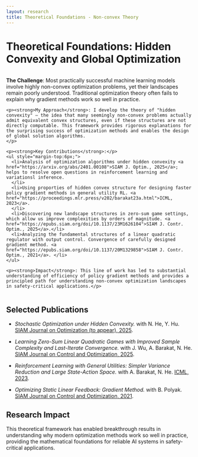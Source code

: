```yaml
---
layout: research
title: Theoretical Foundations - Non-convex Theory
---
```


<!-- Drop this <style> block once on the page -->
<style>
  .row {
    display: grid;
    grid-template-columns: 1fr 1fr;
    column-gap: 12px;
    row-gap: 12px;
    align-items: start;
  }
  .subfig {
    width: 100%;
    aspect-ratio: 1 / 1;
    max-width: 400px;   /* <— choose your target size */
    margin: 0 auto;
    display: flex;
    flex-direction: column;
    align-items: center;
  }
  .subfig .frame {
    width: 100%;
    height: 100%;
    border: 1px solid #ddd;
    border-radius: 6px;
    display: flex;
    align-items: center;
    justify-content: center;
    background: #fafafa;
    overflow: hidden;
  }
  .subfig img {
    width: 100%;
    height: 100%;
    object-fit: contain;
  }
  .subfig figcaption {
    margin-top: 8px;
    font-size: 14px;
    line-height: 1.5;
    text-align: center;
  }
</style>

# Theoretical Foundations: Hidden Convexity and Global Optimization

<div style="display:flex; gap:24px; align-items:flex-start; flex-wrap:wrap; margin:12px 0;">
  <!-- Figures column -->
  <!--
  <div style="flex:1 1 50%; min-width:300px;">
    <div class="row">
      <figure class="subfig">
        <div class="frame">
          <img src="/assets/smooth_geometric_programming_X.png" alt="Non-Convex formulation">
        </div>
        <figcaption>
          <strong>Non-Convex Formulation.</strong><br>
          Level sets of objective F1 and the <span style="color:#6c757d;">feasible set {F2 ≤ 0}</span> in the original X-domain.
        </figcaption>
      </figure>
  -->
  <!--
      <figure class="subfig">
        <div class="frame">
          <img src="/assets/smooth_geometric_programming_U.png" alt="Convex reformulation">
        </div>
        <figcaption>
          <strong>Convex Reformulation.</strong><br>
          Level sets of reformulated objective H1 and the <span style="color:#6c757d;">feasible set {H2 ≤ 0}</span> in the U-domain.
        </figcaption>
      </figure>
    </div>
  </div>
-->
  <!-- Text column -->
  <div style="flex:1 1 50%; min-width:300px;">
    <p><strong>The Challenge</strong>: Most practically successful machine learning models involve highly non-convex optimization problems, yet their landscapes remain poorly understood. Traditional optimization theory often fails to explain why gradient methods work so well in practice.</p>

    <p><strong>My Approach</strong>: I develop the theory of "hidden convexity" — the idea that many seemingly non-convex problems actually admit equivalent convex structures, even if these structures are not directly computable. This framework provides rigorous explanations for the surprising success of optimization methods and enables the design of global solution algorithms.
    </p>

    <p><strong>Key Contributions</strong>:</p>
    <ul style="margin-top:6px;">
      <li>Analysis of optimization algorithms under hidden convexity <a href="https://arxiv.org/abs/2401.00108">SIAM J. Optim., 2025</a>; helps to resolve open questions in reinforcement learning and variationsl inference.
      </li>
      <li>Using proporties of hidden convex structure for designing faster policy gradient methods in general utility RL. <a href="https://proceedings.mlr.press/v202/barakat23a.html">ICML, 2023</a>.
      </li>
      <li>Discovering new landscape structures in zero-sum game settings, which allow us improve complexities by orders of magnitude. <a href="https://epubs.siam.org/doi/10.1137/23M1626104">SIAM J. Contr. Optim., 2025</a>.</li>
      <li>Analyzing the fundamental structures of a linear quadratic regulator with output control. Convergence of carefully designed gradient method. <a href="https://epubs.siam.org/doi/10.1137/20M1329858">SIAM J. Contr. Optim., 2021</a>. </li>
    </ul>

    <p><strong>Impact</strong>: This line of work has led to substantial understanding of efficiency of policy gradient methods and provides a principled path for understanding non-convex optimization landscapes in safety-critical applications.</p>
  </div>
</div>

## Selected Publications

- *Stochastic Optimization under Hidden Convexity.* with N. He, Y. Hu. [SIAM Journal on Optimization (to appear), 2025](https://arxiv.org/abs/2401.00108).

<!-- - *Global Solutions to Non-Convex Functional Constrained Problems via Hidden Convexity.* (working paper) with N. He, G. Lan, F. Wolf. [Oral Presentation at NeurIPS Workshop COML’25](https://constrained-opt-ml.github.io/papers/). 
-->
- *Learning Zero-Sum Linear Quadratic Games with Improved Sample Complexity and Last-Iterate Convergence.* with J. Wu, A. Barakat, N. He. [SIAM Journal on Control and Optimization, 2025](https://epubs.siam.org/doi/10.1137/23M1626104).

- *Reinforcement Learning with General Utilities: Simpler Variance Reduction and Large State-Action Space.* with A. Barakat, N. He. [ICML, 2023](https://proceedings.mlr.press/v202/barakat23a.html).

- *Optimizing Static Linear Feedback: Gradient Method.* with B. Polyak. [SIAM Journal on Control and Optimization, 2021](https://epubs.siam.org/doi/10.1137/20M1329858).

## Research Impact

This theoretical framework has enabled breakthrough results in understanding why modern optimization methods work so well in practice, providing the mathematical foundations for reliable AI systems in safety-critical applications.

